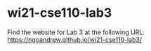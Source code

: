 # wi21-cse110-lab3

Find the website for Lab 3 at the following URL: https://ngoandrew.github.io/wi21-cse110-lab3/
